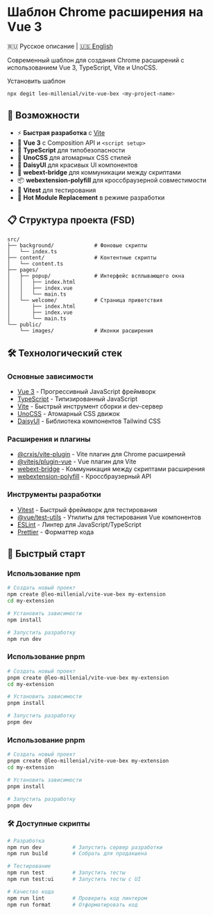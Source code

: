 # Шаблон Chrome расширения на Vue 3

🇷🇺 Русское описание | [🇺🇸 English](./README.md)

Современный шаблон для создания Chrome расширений с использованием Vue 3, TypeScript, Vite и UnoCSS.

Установить шаблон
```bash
npx degit leo-millenial/vite-vue-bex <my-project-name>
```

## 🚀 Возможности

- ⚡ **Быстрая разработка** с [Vite](https://vitejs.dev/)
- 🎯 **Vue 3** с Composition API и `<script setup>`
- 🔷 **TypeScript** для типобезопасности
- 🎨 **UnoCSS** для атомарных CSS стилей
- 🌸 **DaisyUI** для красивых UI компонентов
- 🔧 **webext-bridge** для коммуникации между скриптами
- 📦 **webextension-polyfill** для кроссбраузерной совместимости
- 🧪 **Vitest** для тестирования
- 🔄 **Hot Module Replacement** в режиме разработки

## 📋 Структура проекта (FSD)

```
src/
├── background/             # Фоновые скрипты
│   └── index.ts
├── content/                # Контентные скрипты
│   └── content.ts
├── pages/
│   ├── popup/              # Интерфейс всплывающего окна
│   │   ├── index.html
│   │   ├── index.vue
│   │   └── main.ts
│   └── welcome/            # Страница приветствия
│       ├── index.html
│       ├── index.vue
│       └── main.ts
└── public/
    └── images/             # Иконки расширения
```


## 🛠 Технологический стек

### Основные зависимости
- [Vue 3](https://vuejs.org/) - Прогрессивный JavaScript фреймворк
- [TypeScript](https://www.typescriptlang.org/) - Типизированный JavaScript
- [Vite](https://vitejs.dev/) - Быстрый инструмент сборки и dev-сервер
- [UnoCSS](https://unocss.dev/) - Атомарный CSS движок
- [DaisyUI](https://daisyui.com/) - Библиотека компонентов Tailwind CSS

### Расширения и плагины
- [@crxjs/vite-plugin](https://crxjs.dev/vite-plugin/) - Vite плагин для Chrome расширений
- [@vitejs/plugin-vue](https://github.com/vitejs/vite-plugin-vue) - Vue плагин для Vite
- [webext-bridge](https://github.com/zikaari/webext-bridge) - Коммуникация между скриптами расширения
- [webextension-polyfill](https://github.com/mozilla/webextension-polyfill) - Кроссбраузерный API

### Инструменты разработки
- [Vitest](https://vitest.dev/) - Быстрый фреймворк для тестирования
- [@vue/test-utils](https://test-utils.vuejs.org/) - Утилиты для тестирования Vue компонентов
- [ESLint](https://eslint.org/) - Линтер для JavaScript/TypeScript
- [Prettier](https://prettier.io/) - Форматтер кода

## 🚀 Быстрый старт

### Использование npm

```bash
# Создать новый проект
npm create @leo-millenial/vite-vue-bex my-extension
cd my-extension

# Установить зависимости
npm install

# Запустить разработку
npm run dev
```

### Использование pnpm

```bash
# Создать новый проект
pnpm create @leo-millenial/vite-vue-bex my-extension
cd my-extension

# Установить зависимости
pnpm install

# Запустить разработку
pnpm dev
```

### Использование pnpm

```bash
# Создать новый проект
pnpm create @leo-millenial/vite-vue-bex my-extension
cd my-extension

# Установить зависимости
pnpm install

# Запустить разработку
pnpm dev
```

### 🛠 Доступные скрипты

```bash
# Разработка
npm run dev          # Запустить сервер разработки
npm run build        # Собрать для продакшена

# Тестирование
npm run test         # Запустить тесты
npm run test:ui      # Запустить тесты с UI

# Качество кода
npm run lint         # Проверить код линтером
npm run format       # Отформатировать код
```
